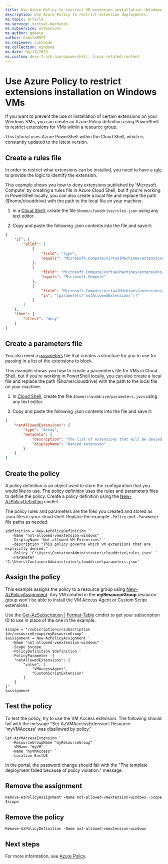 ```yaml
---
title: Use Azure Policy to restrict VM extension installation (Windows)
description: Use Azure Policy to restrict extension deployments.
ms.topic: article
ms.service: virtual-machines
ms.subservice: extensions
ms.author: gabsta
author: GabstaMSFT
ms.reviewer: jushiman
ms.collection: windows
ms.date: 04/11/2023
ms.custom: devx-track-azurepowershell, linux-related-content
---
```


# Use Azure Policy to restrict extensions installation on Windows VMs

If you want to prevent the use or installation of certain extensions on your Windows VMs, you can create an Azure Policy definition using PowerShell to restrict extensions for VMs within a resource group.

This tutorial uses Azure PowerShell within the Cloud Shell, which is constantly updated to the latest version.

## Create a rules file

In order to restrict what extensions can be installed, you need to have a [rule](../../governance/policy/concepts/definition-structure.md#policy-rule) to provide the logic to identify the extension.

This example shows you how to deny extensions published by 'Microsoft. Compute' by creating a rules file in Azure Cloud Shell, but if you're working in PowerShell locally, you can also create a local file and replace the path ($home/clouddrive) with the path to the local file on your machine.

1. In a [Cloud Shell](https://shell.azure.com/powershell), create the file `$home/clouddrive/rules.json` using any text editor.

2. Copy and paste the following .json contents into the file and save it:

```json
{
	"if": {
		"allOf": [
			{
				"field": "type",
				"equals": "Microsoft.Compute/virtualMachines/extensions"
			},
			{
				"field": "Microsoft.Compute/virtualMachines/extensions/publisher",
				"equals": "Microsoft.Compute"
			},
			{
				"field": "Microsoft.Compute/virtualMachines/extensions/type",
				"in": "[parameters('notAllowedExtensions')]"
			}
		]
	},
	"then": {
		"effect": "deny"
	}
}
```

## Create a parameters file

You also need a [parameters](../../governance/policy/concepts/definition-structure.md#parameters) file that creates a structure for you to use for passing in a list of the extensions to block.

This example shows you how to create a parameters file for VMs in Cloud Shell, but if you're working in PowerShell locally, you can also create a local file and replace the path ($home/clouddrive) with the path to the local file on your machine.

1. In [Cloud Shell](https://shell.azure.com/powershell), create the file `$home/clouddrive/parameters.json` using any text editor.

2. Copy and paste the following .json contents into the file and save it:

```json
{
	"notAllowedExtensions": {
		"type": "Array",
		"metadata": {
			"description": "The list of extensions that will be denied.",
			"displayName": "Denied extension"
		}
	}
}
```

## Create the policy

A policy definition is an object used to store the configuration that you would like to use. The policy definition uses the rules and parameters files to define the policy. Create a policy definition using the [New-AzPolicyDefinition](/powershell/module/az.resources/new-azpolicydefinition) cmdlet.

The policy rules and parameters are the files you created and stored as .json files in your cloud shell. Replace the example `-Policy` and `-Parameter` file paths as needed.

```azurepowershell-interactive
$definition = New-AzPolicyDefinition `
   -Name "not-allowed-vmextension-windows" `
   -DisplayName "Not allowed VM Extensions" `
   -description "This policy governs which VM extensions that are explicitly denied."   `
   -Policy 'C:\Users\ContainerAdministrator\clouddrive\rules.json' `
   -Parameter 'C:\Users\ContainerAdministrator\clouddrive\parameters.json'
```

## Assign the policy

This example assigns the policy to a resource group using [New-AzPolicyAssignment](/powershell/module/az.resources/new-azpolicyassignment). Any VM created in the **myResourceGroup** resource group won't be able to install the VM Access Agent or Custom Script extensions.

Use the [Get-AzSubscription | Format-Table](/powershell/module/az.accounts/get-azsubscription) cmdlet to get your subscription ID to use in place of the one in the example.

```azurepowershell-interactive
$scope = "/subscriptions/<subscription id>/resourceGroups/myResourceGroup"
$assignment = New-AzPolicyAssignment `
   -Name "not-allowed-vmextension-windows" `
   -Scope $scope `
   -PolicyDefinition $definition `
   -PolicyParameter '{
    "notAllowedExtensions": {
        "value": [
            "VMAccessAgent",
            "CustomScriptExtension"
        ]
    }
}'
$assignment
```

## Test the policy

To test the policy, try to use the VM Access extension. The following should fail with the message "Set-AzVMAccessExtension: Resource 'myVMAccess' was disallowed by policy."

```azurepowershell-interactive
Set-AzVMAccessExtension `
   -ResourceGroupName "myResourceGroup" `
   -VMName "myVM" `
   -Name "myVMAccess" `
   -Location EastUS
```

In the portal, the password change should fail with the "The template deployment failed because of policy violation." message.

## Remove the assignment

```azurepowershell-interactive
Remove-AzPolicyAssignment -Name not-allowed-vmextension-windows -Scope $scope
```

## Remove the policy

```azurepowershell-interactive
Remove-AzPolicyDefinition -Name not-allowed-vmextension-windows
```

## Next steps
For more information, see [Azure Policy](../../governance/policy/overview.md).
